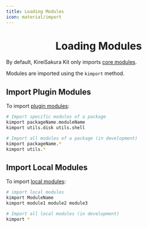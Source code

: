 ```yaml
---
title: Loading Modules
icon: material/import
---
```


<h1 align="center"><b>Loading Modules</b></h1>

By default, KireiSakura Kit only imports [core modules](./methods-modules.md#__tabbed_1_1).  

Modules are imported using the `kimport` method.


## **Import Plugin Modules**

To import [plugin modules](./methods-modules.md#__tabbed_1_2):

```bash
# Import specific modules of a package
kimport packageName.moduleName
kimport utils.disk utils.shell

# Import all modules of a package (in development)
kimport packageName.*
kimport utils.*
```

## **Import Local Modules**

To import [local modules](./methods-modules.md#__tabbed_1_3):

```bash
# import local modules
kimport ModuleName
kimport module1 module2 module3

# Import all local modules (in development)
kimport *
```
<!-- 
!!! info "Module Naming Conventions"
    Plugin module methods should be named with the format `packageName.methodName` to avoid naming conflicts.
    
    For example:
    ```bash
    # Method from the 'utils.disk' module
    disk.free-space

    # Method from the 'utils.font' module
    font.list
    ``` -->
